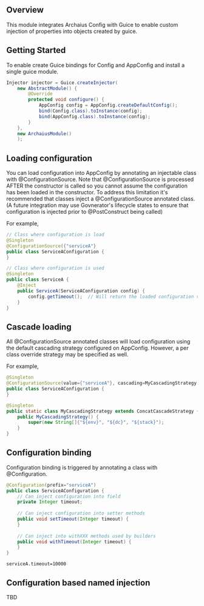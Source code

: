## Overview

This module integrates Archaius Config with Guice to enable custom injection of properties
into objects created by guice.

## Getting Started

To enable create Guice bindings for Config and AppConfig and install a single guice module.

```java
Injector injector = Guice.createInjector(
    new AbstractModule() {
        @Override
        protected void configure() {
            AppConfig config = AppConfig.createDefaultConfig();
            bind(Config.class).toInstance(config);
            bind(AppConfig.class).toInstance(config);
        }
    },
    new ArchaiusModule()
    );
```

## Loading configuration

You can load configuration into AppConfig by annotating an injectable class with @ConfigurationSource.
Note that @ConfigurationSource is processed AFTER the constructor is called so you cannot assume the 
configuration has been loaded in the constructor.  To address this limitation it's recommended that classes
inject a @ConfigurationSource annotated class.  (A future integration may use Govnerator's lifecycle states to 
ensure that configuration is injected prior to @PostConstruct being called)

For example,

```java
// Class where configuration is load
@Singleton
@ConfigurationSource({"serviceA"}
public class ServiceAConfiguration {
}

// Class where configuration is used
@Singleton
public class ServiceA {
    @Inject
    public ServiceA(ServiceAConfiguration config) {
        config.getTimeout();  // Will return the loaded configuration value
    }
}

```

## Cascade loading

All @ConfigurationSource annotated classes will load configuration using the default cascading strategy 
configured on AppConfig.  However, a per class override strategy may be specified as well.

For example,
```java
@Singleton
@ConfigurationSource(value={"serviceA"}, cascading=MyCascadingStrategy.class)
public class ServiceAConfiguration {
}

@Singleton
public static class MyCascadingStrategy extends ConcatCascadeStrategy {
    public MyCascadingStrategy() {
        super(new String[]{"${env}", "${dc}", "${stack}");
    }
}
```

## Configuration binding

Configuration binding is triggered by annotating a class with @Configuration.

```java
@Configuration(prefix="serviceA")
public class ServiceAConfiguration {
    // Can inject configuration into field
    private Integer timeout;
    
    // Can inject configuration into setter methods
    public void setTimeout(Integer timeout) {
    }
    
    // Can inject into withXXX methods used by builders
    public void withTimeout(Integer timeout) {
    }
}
```

```properties
serviceA.timeout=10000
```

## Configuration based named injection

TBD